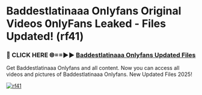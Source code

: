 # Baddestlatinaaa Onlyfans Original Videos 0nlyFans Leaked - Files Updated! (rf41)

<h3>🔴 CLICK HERE 🌐==►► <a href="https://tinyurl.com/ehrbuxhb" rel="nofollow">Baddestlatinaaa Onlyfans Updated Files</a></h3>

Get Baddestlatinaaa Onlyfans and all content. Now you can access all videos and pictures of Baddestlatinaaa Onlyfans. New Updated Files 2025!

[![rf41](https://i.imgur.com/lVYEuWS.gif)](https://tinyurl.com/ehrbuxhb)
